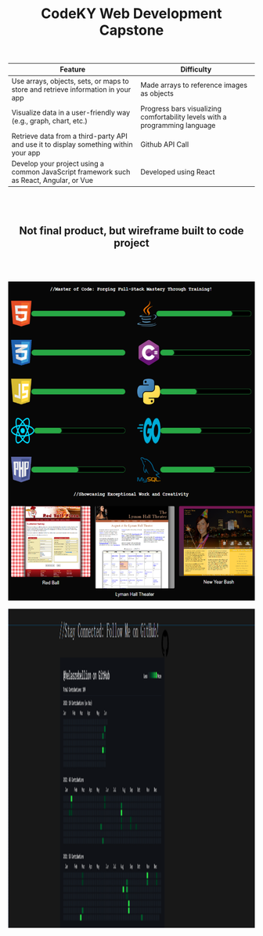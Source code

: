 <div style="text-align:center">  <h1>CodeKY Web Development Capstone</h1>
</div>
<br>

<div align="center">

| Feature                                                                                     | Difficulty |
| ------------------------------------------------------------------------------------------- | ---------- |
| Use arrays, objects, sets, or maps to store and retrieve information in your app            | Made arrays to reference images as objects        |
| Visualize data in a user-friendly way (e.g., graph, chart, etc.)                            | Progress bars visualizing comfortability levels with a programming language       |
| Retrieve data from a third-party API and use it to display something within your app         | Github API Call |
| Develop your project using a common JavaScript framework such as React, Angular, or Vue    | Developed using React |
</div>

<br>
<br>

<div style="text-align:center">  <h2>Not final product, but wireframe built to code project</h2>
</div>
<br>
<br>

<p align="center">
  <img src="https://github.com/Helasrebellion/codeky2/blob/master/src/Photos/screenshot1.png?raw=true" alt="Screenshot1" height="650" width="700">
</p>

<p align="center">
  <img src="https://github.com/Helasrebellion/codeky2/blob/master/src/Photos/screenshot2.png?raw=true" alt="Screenshot2" height="650" width="700">
</p>
